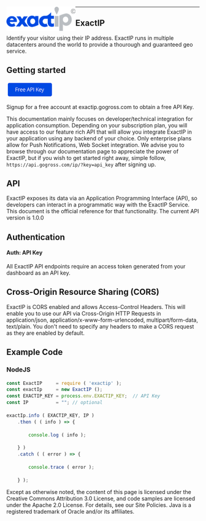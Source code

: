<a href="https://exactip.gogross.com"><img src="https://raw.githubusercontent.com/GoGross/exactip/master/exactip.png" align="left" height="63" width="180" ></a>

---
## ExactIP

Identify your visitor using their IP address. ExactIP runs in multiple datacenters around the world to provide a thourough and guaranteed geo service.


## Getting started

[![FinCharts](https://raw.githubusercontent.com/GoGross/fincharts/master/free-key.jpg)](https://exactip.gogross.com)

Signup for a free account at exactip.gogross.com to obtain a free API Key.

This documentation mainly focuses on developer/technical integration for application consumption. Depending on your subscription plan, you will have access to our feature rich API that will allow you integrate ExactIP in your application using any backend of your choice. Only enterprise plans allow for Push Notifications, Web Socket integration. We advise you to browse through our documentation page to appreciate the power of ExactIP, but if you wish to get started right away, simple follow, `https://api.gogross.com/ip/?key=api_key` after signing up.

## API

ExactIP exposes its data via an Application Programming Interface (API), so developers can interact in a programmatic way with the ExactIP Service. This document is the official reference for that functionality. The current API version is 1.0.0

## Authentication

#### Auth: API Key
All ExactIP API endpoints require an access token generated from your dashboard as an API key.

## Cross-Origin Resource Sharing (CORS) 

ExactIP is CORS enabled and allows Access-Control Headers. This will enable you to use our API via Cross-Origin HTTP Requests in application/json, application/x-www-form-urlencoded, multipart/form-data, text/plain. You don't need to specify any headers to make a CORS request as they are enabled by default.

## Example Code

### NodeJS
```js
const ExactIP     = require ( 'exactip' );
const exactIp     = new ExactIP ();
const EXACTIP_KEY = process.env.EXACTIP_KEY;  // API Key
const IP          = ""; // optional

exactIp.info ( EXACTIP_KEY, IP )
	.then ( ( info ) => {
		
		console.log ( info );
		
	} )
	.catch ( ( error ) => {
		
		console.trace ( error );
		
	} );

```

Except as otherwise noted, the content of this page is licensed under the Creative Commons Attribution 3.0 License, and code samples are licensed under the Apache 2.0 License. For details, see our Site Policies. Java is a registered trademark of Oracle and/or its affiliates.





